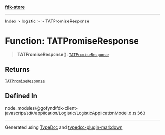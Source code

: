 [**fdk-store**](../../../README.md)
***

[Index](../../../API.md) > [logistic](../../README.md) > [<internal>](../README.md) > TATPromiseResponse

# Function: TATPromiseResponse

> **TATPromiseResponse**(): [`TATPromiseResponse`](../type-aliases/type-alias.TATPromiseResponse.md)

## Returns

[`TATPromiseResponse`](../type-aliases/type-alias.TATPromiseResponse.md)

## Defined In

node\_modules/@gofynd/fdk-client-javascript/sdk/application/Logistic/LogisticApplicationModel.d.ts:363

***
Generated using [TypeDoc](https://typedoc.org/) and [typedoc-plugin-markdown](https://www.npmjs.com/package/typedoc-plugin-markdown)
